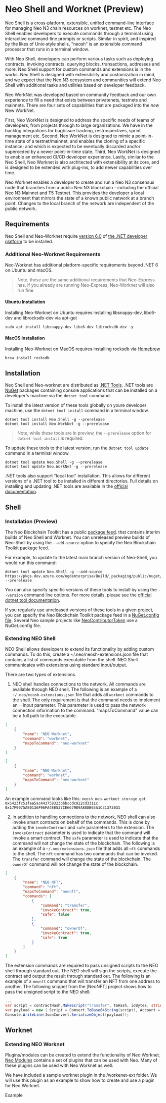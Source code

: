 # Neo Shell and Worknet (Preview)

Neo Shell is a cross-platform, extensible, unified command-line interface for managing Neo N3 chain resources on worknet, testnet etc. The Neo Shell enables developers to execute commands through a terminal using interactive command-line 
prompts or scripts. Similar in spirit, and inspired by the likes of Unix-style shells, "neosh" is an extensible command processor that runs in a terminal window. 

With Neo Shell, developers can perform various tasks such as deploying contracts, invoking contracts, querying blocks, 
transactions, addresses and more. Neo Shell support for custom commands and extensions is in the works. Neo Shell is designed with extensibility and customization in mind, and we expect that the Neo N3 ecosystem and communities will extend Neo Shell with additional tasks and utilities based on developer feedback. 

Neo WorkNet was developed based on community feedback and our own experience to fill a need that exists between privatenets, testnets and mainnets. There are four sets of capabilities that are packaged into the *new* New WorkNet.

First, Neo WorkNet is designed to address the specific needs of teams of developers, from projects through to large organizations. We have in the backlog integrations for bug/issue tracking, restrospectives, sprint management etc. Second, Neo WorkNet is designed to mimic a point-in-time state of a testnet/mainnet, and enables the cloning of a specific instance; and which is expected to be eventually discarded and/or superceded by a newer point-in-time state. Third, Neo WorkNet is designed to enable an enhanced CI/CD developer experience. Lastly, similar to the Neo Shell, Neo Worknet is also architected with extensibility at its core, and is designed to be extended with plug-ins, to add newer capabilities over time.

Neo Worknet enables a developer to create and run a Neo N3 consensus node that branches from a public Neo N3 
blockchain - including the official Neo N3 Mainnet and T5 Testnet. This provides the developer a local environment that
mirrors the state of a known public network at a branch point. Changes to the local branch of the network are independent 
of the public network.

## Requirements

Neo Shell and Neo-Worknet require [version 6.0](https://dotnet.microsoft.com/en-us/download/dotnet/6.0) of
[the .NET developer platform](https://dot.net) to be installed. 

### Additional Neo-Worknet Requirements

Neo-Worknet has additional platform-specific requirements beyond .NET 6 on Ubuntu and macOS.

> Note, these are the same additional requirements that Neo-Express has. If you already are running Neo-Express, 
> Neo-Worknet will also run fine.

#### Ubuntu Installation

Installing Neo-Worknet on Ubuntu requires installing libsnappy-dev, libc6-dev and librocksdb-dev via apt-get

``` shell
sudo apt install libsnappy-dev libc6-dev librocksdb-dev -y
```

#### MacOS Installation

Installing Neo-Worknet on MacOS requires installing rocksdb via [Homebrew](https://brew.sh/)

``` shell
brew install rocksdb
```

## Installation

Neo Shell and Neo-worknet are distributed as [.NET Tools](https://docs.microsoft.com/en-us/dotnet/core/tools/global-tools).
.NET tools are [NuGet](https://nuget.org) packages containing console applications that can be installed on a developer's
machine via the `dotnet tool` command.

To install the latest version of these tools globally on youre developer machine, use the `dotnet tool install` command
in a terminal window.

``` shell
dotnet tool install Neo.Shell -g --prerelease
dotnet tool install Neo.WorkNet -g --prerelease
```

> Note, while these tools are in preview, the `--prerelease` option for `dotnet tool install` is required. 

To update these tools to the latest version, run the `dotnet tool update`
command in a terminal window.

``` shell
dotnet tool update Neo.Shell -g --prerelease
dotnet tool update Neo.WorkNet -g --prerelease
```

.NET tools also support "local tool" installation. This allows for different versions of a .NET tool to be installed in
different directories. Full details on installing and updating .NET tools are available in the
[official documentation](https://docs.microsoft.com/en-us/dotnet/core/tools/global-tools).

## Shell

### Installation (Preview)

The Neo Blockchain Toolkit has a public [package feed](https://dev.azure.com/ngdenterprise/Build/_artifacts).
that contains interim builds of Neo Shell and Worknet. You can unreleased preview builds of Neo-Shell by using the 
`--add-source` option to specify the Neo Blockchain Toolkit package feed.

For example, to update to the latest main branch version of Neo-Shell, you would run this command:

``` shell
dotnet tool update Neo.Shell -g --add-source https://pkgs.dev.azure.com/ngdenterprise/Build/_packaging/public/nuget/v3/index.json --prerelease
```

You can also specify specific versions of these tools to install by using the `--version` command line options.
For more details, please see the [official dotnet tool documentation](https://docs.microsoft.com/en-us/dotnet/core/tools/global-tools#install-a-specific-tool-version).

If you regularly use unreleased versions of these tools in a given project, you can specify the Neo Blockchain Toolkit 
package feed in a 
[NuGet.config file](https://docs.microsoft.com/en-us/nuget/consume-packages/configuring-nuget-behavior#changing-config-settings).
Several Neo sample projects like 
[NeoContributorToken](https://github.com/ngdenterprise/neo-contrib-token)
use a NuGet.config file.

### Extending NEO Shell

NEO Shell allows developers to extend its functionality by adding custom commands. To do this, create a ~/.neo/neosh-extensions.json file that contains a list of commands executable from the shell. NEO Shell communicates with extensions using standard input/output.

There are two types of extensions.

1. NEO shell handles connections to the network. All commands are available through NEO shell. The following is an example of a `~/.neo/neosh-extensions.json` file that adds all `worknet` commands to the shell. The only requirement is that the command needs to implement an --Input parameter. This parameter is used to pass the network connection information to the command. "mapsToCommand" value can be a full path to the executable.

```json
[
    {
        "name": "NEO Worknet",
        "command": "worknet",
        "mapsToCommand": "neo-worknet"
    }
]
```  

```json
[
    {
        "name": "NEO Worknet",
        "command": "worknet",
        "mapsToCommand": "neo-worknet"
    }
]
```

An example command looks like this: `neosh neo-worknet storage get 0x5423fc51fea5ac443759323bbbccdc922cd3311c 0x17F9075AE0136F96FA4EE537CE667989A88DE65A1C31373031`

2. In addition to handling connections to the network, NEO shell can also invoke smart contracts on behalf of the commands. This is done by adding the `invokeContract` and `safe` parameters to the extension. The `invokeContract` parameter is used to indicate that the command will invoke a smart contract. The `safe` parameter is used to indicate that the command will not change the state of the blockchain. The following is an example of a `~/.neo/extensions.json` file that adds all `nft` commands to the shell. The `nft` command has two commands that can be invoked. The `transfer` command will change the state of the blockchain. The `ownerOf` command will not change the state of the blockchain.

```json
[
    {
        "name": "NEO NFT",
        "command": "nft",
        "mapsToCommand": "neonft", 
        "commands": [
            {
                "command": "transfer",
                "invokeContract": true,
                "safe": false
            },
            {
                "command": "ownerOf",
                "invokeContract": true,
                "safe": true
            }
        ]
    }
]
```

The extension commands are required to pass unsigned scripts to the NEO shell through standard out. The NEO shell will sign the scripts, execute the contract and output the result through standard out. The following is an example of a `neonft` command that will transfer an NFT from one address to another. The following snippet from the [NeoNFT] project shows how to pass the unsigned script to the NEO shell.

```csharp
...
var script = contractHash.MakeScript("transfer", toHash, idBytes, string.Empty);
var payload = new { Script = Convert.ToBase64String(script), Account = this.Account, Trace = this.Trace, Json = this.Json };
Console.WriteLine(JsonConvert.SerializeObject(payload));
```

## Worknet

### Extending NEO Worknet

Plugins/modules can be created to extend the functionality of Neo Worknet. [Neo Modules](https://github.com/neo-project/neo-modules/tree/master) contains a set of plugins that can be used with Neo. Many of these plugins can be used with Neo Worknet as well.

We have included a sample worknet plugin in the /workenet-ext folder. We will use this plugin as an example to show how to create and use a plugin for Neo Worknet.

Example

